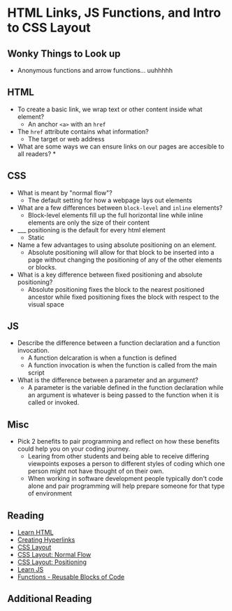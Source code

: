 # HTML Links, JS Functions, and Intro to CSS Layout

## Wonky Things to Look up

* Anonymous functions and arrow functions... uuhhhhh

## HTML

* To create a basic link, we wrap text or other content inside what element?
  * An anchor `<a>` with an `href`
* The `href` attribute contains what information?
  * The target or web address
* What are some ways we can ensure links on our pages are accesible to all readers?
  * 

## CSS

* What is meant by "normal flow"?
  * The default setting for how a webpage lays out elements
* What are a few differences between `block-level` and `inline` elements?
  * Block-level elements fill up the full horizontal line while inline elements are only the size of their content
* ___ positioning is the default for every html element
  * Static
* Name a few advantages to using absolute positioning on an element.
  * Absolute positioning will allow for that block to be inserted into a page without changing the positioning of any of the other elements or blocks.
* What is a key difference between fixed positioning and absolute positioning?
  * Absolute positioning fixes the block to the nearest positioned ancestor while fixed positioning fixes the block with respect to the visual space

## JS

* Describe the difference between a function declaration and a function invocation.
  * A function delcaration is when a function is defined
  * A function invocation is when the function is called from the main script
* What is the difference between a parameter and an argument?
  * A parameter is the variable defined in the function declaration while an argument is whatever is being passed to the function when it is called or invoked.

## Misc

* Pick 2 benefits to pair programming and reflect on how these benefits could help you on your coding journey.
  * Learing from other students and being able to receive differing viewpoints exposes a person to different styles of coding which one person might not have thought of on their own.
  * When working in software development people typically don't code alone and pair programming will help prepare someone for that type of environment

## Reading

* [Learn HTML](https://developer.mozilla.org/en-US/docs/Learn/HTML)
* [Creating Hyperlinks](https://developer.mozilla.org/en-US/docs/Learn/HTML/Introduction_to_HTML/Creating_hyperlinks)
* [CSS Layout](https://developer.mozilla.org/en-US/docs/Learn/CSS/CSS_layout)
* [CSS Layout: Normal Flow](https://developer.mozilla.org/en-US/docs/Learn/CSS/CSS_layout/Normal_Flow)
* [CSS Layout: Positioning](https://developer.mozilla.org/en-US/docs/Learn/CSS/CSS_layout/Positioning)
* [Learn JS](https://developer.mozilla.org/en-US/docs/Learn/JavaScript)
* [Functions - Reusable Blocks of Code](https://developer.mozilla.org/en-US/docs/Learn/JavaScript/Building_blocks/Functions)

## Additional Reading
